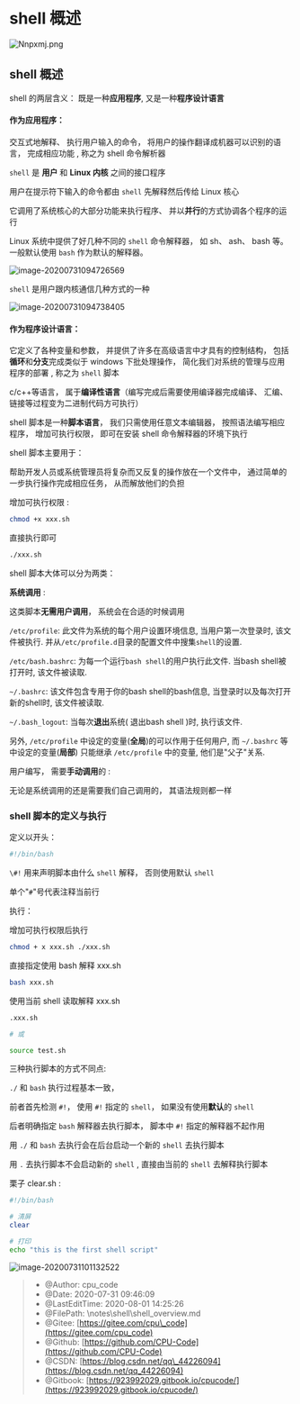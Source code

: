 # shell 概述

![Nnpxmj.png](https://s1.ax1x.com/2020/06/18/Nnpxmj.png)

## shell 概述

shell 的两层含义： 既是一种**应用程序**, 又是一种**程序设计语言**

#### 作为应用程序：

交互式地解释、 执行用户输入的命令， 将用户的操作翻译成机器可以识别的语言， 完成相应功能 , 称之为 shell 命令解析器

`shell` 是 **用户** 和 **Linux 内核** 之间的接口程序

用户在提示符下输入的命令都由 `shell` 先解释然后传给 Linux 核心

它调用了系统核心的大部分功能来执行程序、 并以**并行**的方式协调各个程序的运行

Linux 系统中提供了好几种不同的 `shell` 命令解释器， 如 sh、 ash、 bash 等。 一般默认使用 `bash` 作为默认的解释器。

![image-20200731094726569](https://gitee.com/cpu_code/picture_bed/raw/master//20200731094726.png)

`shell` 是用户跟内核通信几种方式的一种

![image-20200731094738405](https://gitee.com/cpu_code/picture_bed/raw/master//20200731094738.png)

#### 作为程序设计语言：

它定义了各种变量和参数， 并提供了许多在高级语言中才具有的控制结构， 包括**循环**和**分支**完成类似于 windows 下批处理操作， 简化我们对系统的管理与应用程序的部署 , 称之为 `shell` 脚本

c/c++等语言， 属于**编译性语言**（编写完成后需要使用编译器完成编译、 汇编、 链接等过程变为二进制代码方可执行）

shell 脚本是一种**脚本语言**， 我们只需使用任意文本编辑器， 按照语法编写相应程序， 增加可执行权限， 即可在安装 shell 命令解释器的环境下执行

shell 脚本主要用于：

帮助开发人员或系统管理员将复杂而又反复的操作放在一个文件中， 通过简单的一步执行操作完成相应任务， 从而解放他们的负担

增加可执行权限 :

```bash
chmod +x xxx.sh
```

直接执行即可

```bash
./xxx.sh
```

shell 脚本大体可以分为两类：

**系统调用** :

这类脚本**无需用户调用**， 系统会在合适的时候调用

`/etc/profile`: 此文件为系统的每个用户设置环境信息, 当用户第一次登录时, 该文件被执行. 并从`/etc/profile.d`目录的配置文件中搜集`shell`的设置.

`/etc/bash.bashrc`: 为每一个运行`bash shell`的用户执行此文件. 当bash shell被打开时, 该文件被读取.

`~/.bashrc`: 该文件包含专用于你的bash shell的bash信息, 当登录时以及每次打开新的shell时, 该文件被读取.

`~/.bash_logout`: 当每次**退出**系统\( 退出bash shell \)时, 执行该文件.

另外, `/etc/profile` 中设定的变量\(**全局**\)的可以作用于任何用户, 而 `~/.bashrc` 等中设定的变量\(**局部**\) 只能继承 `/etc/profile` 中的变量, 他们是"父子"关系.

用户编写， 需要**手动调用**的 :

无论是系统调用的还是需要我们自己调用的， 其语法规则都一样

### shell 脚本的定义与执行

定义以开头：

```bash
#!/bin/bash
```

`\#!` 用来声明脚本由什么 `shell` 解释， 否则使用默认 `shell`

单个"`#`"号代表注释当前行

执行：

增加可执行权限后执行

```bash
chmod + x xxx.sh ./xxx.sh
```

直接指定使用 bash 解释 xxx.sh

```bash
bash xxx.sh
```

使用当前 shell 读取解释 xxx.sh

```bash
.xxx.sh

# 或 

source test.sh
```

三种执行脚本的方式不同点:

`./` 和 `bash` 执行过程基本一致，

前者首先检测 `#!`， 使用 `#!` 指定的 `shell`， 如果没有使用**默认**的 `shell`

后者明确指定 `bash` 解释器去执行脚本， 脚本中 `#!` 指定的解释器不起作用

用 `./` 和 `bash` 去执行会在后台启动一个新的 `shell` 去执行脚本

用 `.` 去执行脚本不会启动新的 `shell` , 直接由当前的 `shell` 去解释执行脚本

栗子 clear.sh :

```bash
#!/bin/bash

# 清屏
clear

# 打印
echo "this is the first shell script"
```

![image-20200731101132522](https://gitee.com/cpu_code/picture_bed/raw/master//20200731101132.png)

> * @Author: cpu\_code
> * @Date: 2020-07-31 09:46:09
> * @LastEditTime: 2020-08-01 14:25:26
> * @FilePath: \notes\shell\shell\_overview.md
> * @Gitee: [https://gitee.com/cpu\_code](https://gitee.com/cpu_code)
> * @Github: [https://github.com/CPU-Code](https://github.com/CPU-Code)
> * @CSDN: [https://blog.csdn.net/qq\_44226094](https://blog.csdn.net/qq_44226094)
> * @Gitbook: [https://923992029.gitbook.io/cpucode/](https://923992029.gitbook.io/cpucode/)

